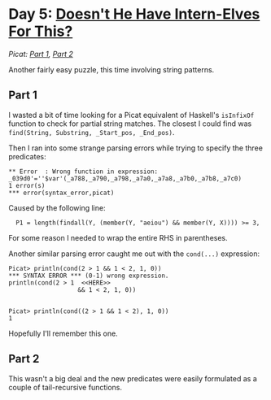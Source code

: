 # Day 5: [Doesn't He Have Intern-Elves For This?](https://adventofcode.com/2015/day/5)
*Picat: [Part 1](https://github.com/DestyNova/advent_of_code_2015/blob/main/5/part1.pi), [Part 2](https://github.com/DestyNova/advent_of_code_2015/blob/main/5/part2.pi)*

Another fairly easy puzzle, this time involving string patterns.

## Part 1

I wasted a bit of time looking for a Picat equivalent of Haskell's `isInfixOf` function to check for partial string matches. The closest I could find was `find(String, Substring, _Start_pos, _End_pos)`.

Then I ran into some strange parsing errors while trying to specify the three predicates:

```
** Error  : Wrong function in expression: _039d0'=''$var'(_a788,_a790,_a798,_a7a0,_a7a8,_a7b0,_a7b8,_a7c0)
1 error(s)
*** error(syntax_error,picat)
```

Caused by the following line:

```
  P1 = length(findall(Y, (member(Y, "aeiou") && member(Y, X)))) >= 3,
```

For some reason I needed to wrap the entire RHS in parentheses.

Another similar parsing error caught me out with the `cond(...)` expression:

```
Picat> println(cond(2 > 1 && 1 < 2, 1, 0))
*** SYNTAX ERROR *** (0-1) wrong expression.
println(cond(2 > 1  <<HERE>> 
                   && 1 < 2, 1, 0))


Picat> println(cond((2 > 1 && 1 < 2), 1, 0))
1
```

Hopefully I'll remember this one.

## Part 2

This wasn't a big deal and the new predicates were easily formulated as a couple of tail-recursive functions.
